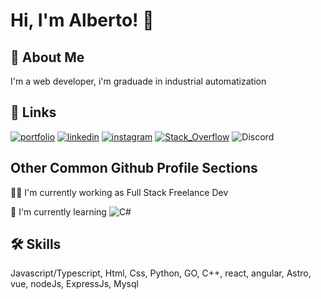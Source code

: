 
# Hi, I'm Alberto! 👋


## 🚀 About Me
I'm a web developer, i'm graduade in industrial automatization 


## 🔗 Links
[![portfolio](https://img.shields.io/badge/my_portfolio-000?style=for-the-badge&logo=ko-fi&logoColor=white)](https://alberto-arias.com)
[![linkedin](https://img.shields.io/badge/linkedin-0A66C2?style=for-the-badge&logo=linkedin&logoColor=white)](https://www.linkedin.com/in/nicolas-alberto-arias-otalora-629128211/)
[![instagram](https://img.shields.io/badge/Instagram-E4405F?style=for-the-badge&logo=instagram&logoColor=white)](https://www.instagram.com/alberto_arias_x64/)
[![Stack_Overflow](https://img.shields.io/badge/Stack_Overflow-FE7A16?style=for-the-badge&logo=stack-overflow&logoColor=white)](https://stackoverflow.com/users/18924077/alberto-x64)
![Discord](https://img.shields.io/badge/Discord-5865F2?style=for-the-badge&logo=discord&logoColor=white)


## Other Common Github Profile Sections
👩‍💻 I'm currently working as Full Stack Freelance Dev

🧠 I'm currently learning ![C#](https://img.shields.io/badge/c%23-%23239120.svg?style=for-the-badge&logo=c-sharp&logoColor=white)

## 🛠 Skills
Javascript/Typescript, Html, Css, Python, GO, C++, react, angular, Astro, vue, nodeJs, ExpressJs, Mysql
